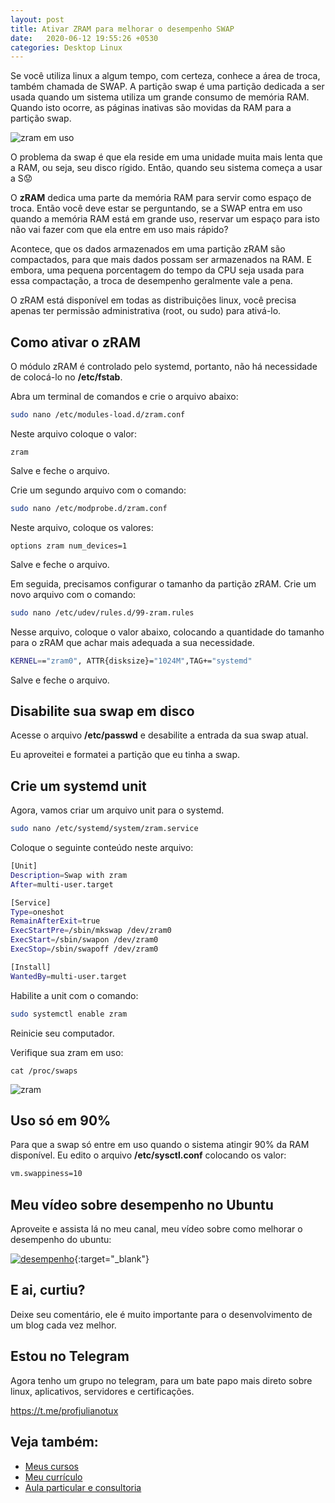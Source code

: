 ```yaml
---
layout: post
title: Ativar ZRAM para melhorar o desempenho SWAP
date:   2020-06-12 19:55:26 +0530
categories: Desktop Linux
---
```


Se você utiliza linux a algum tempo, com certeza, conhece a área de troca, também chamada de SWAP. A partição swap é uma partição dedicada a ser usada quando um sistema utiliza um grande consumo de memória RAM. Quando isto ocorre, as páginas inativas são movidas da RAM para a partição swap.

![zram em uso](/images/zram.png)

O problema da swap é que ela reside em uma unidade muita mais lenta que a RAM, ou seja, seu disco rígido. Então, quando seu sistema começa a usar a S:worried:

O **zRAM** dedica uma parte da memória RAM para servir como espaço de troca. Então você deve estar se perguntando, se a SWAP entra em uso quando a memória RAM está em grande uso, reservar um espaço para isto não vai fazer com que ela entre em uso mais rápido?

Acontece, que os dados armazenados em uma partição zRAM são compactados, para que mais dados possam ser armazenados na RAM. E embora, uma pequena porcentagem do tempo da CPU seja usada para essa compactação, a troca de desempenho geralmente vale a pena. 

O zRAM está disponível em todas as distribuições linux, você precisa apenas ter permissão administrativa (root, ou sudo) para ativá-lo.

## Como ativar o zRAM

O módulo zRAM é controlado pelo systemd, portanto, não há necessidade de colocá-lo no **/etc/fstab**. 

Abra um terminal de comandos e crie o arquivo abaixo:

```bash
sudo nano /etc/modules-load.d/zram.conf
```

Neste arquivo coloque o valor:

```
zram
```

Salve e feche o arquivo.

Crie um segundo arquivo com o comando:

```bash
sudo nano /etc/modprobe.d/zram.conf
```

Neste arquivo, coloque os valores:

```
options zram num_devices=1
```

Salve e feche o arquivo.

Em seguida, precisamos configurar o tamanho da partição zRAM. Crie um novo arquivo com o comando:

```bash
sudo nano /etc/udev/rules.d/99-zram.rules
```

Nesse arquivo, coloque o valor abaixo, colocando a quantidade do tamanho para o zRAM que achar mais adequada a sua necessidade.

```bash
KERNEL=="zram0", ATTR{disksize}="1024M",TAG+="systemd"
```

Salve e feche o arquivo.


## Disabilite sua swap em disco

Acesse o arquivo **/etc/passwd** e desabilite a entrada da sua swap atual. 

Eu aproveitei e formatei a partição que eu tinha a swap.


## Crie um systemd unit

Agora, vamos criar um arquivo unit para o systemd. 

```bash
sudo nano /etc/systemd/system/zram.service
``` 

Coloque o seguinte conteúdo neste arquivo:

```bash
[Unit]
Description=Swap with zram
After=multi-user.target

[Service]
Type=oneshot 
RemainAfterExit=true
ExecStartPre=/sbin/mkswap /dev/zram0
ExecStart=/sbin/swapon /dev/zram0
ExecStop=/sbin/swapoff /dev/zram0

[Install]
WantedBy=multi-user.target
```

Habilite a unit com o comando:

```bash
sudo systemctl enable zram
```

Reinicie seu computador.

Verifique sua zram em uso:

``` 
cat /proc/swaps
```

![zram](/images/zram2.png)


## Uso só em 90%
Para que a swap só entre em uso quando o sistema atingir 90% da RAM disponível. Eu edito o arquivo **/etc/sysctl.conf** colocando os valor:

```bash
vm.swappiness=10
```


## Meu vídeo sobre desempenho no Ubuntu
Aproveite e assista lá no meu canal, meu vídeo sobre como melhorar o desempenho do ubuntu:

[![desempenho](http://img.youtube.com/vi/wA1BIJYZbXI/0.jpg)](http://www.youtube.com/watch?v=wA1BIJYZbXI "desempenho"){:target="_blank"}

## E ai, curtiu? 
Deixe seu comentário, ele é muito importante para o desenvolvimento de um blog cada vez melhor.

## Estou no Telegram
Agora tenho um grupo no telegram, para um bate papo mais direto sobre linux, aplicativos, servidores e certificações.

<https://t.me/profjulianotux>



## Veja também:
- [Meus cursos](https://profjulianoramos.github.io/cursos/)
- [Meu currículo](https://profjulianoramos.github.io/curriculo/)
- [Aula particular e consultoria](https://profjulianoramos.github.io/consultoria/)